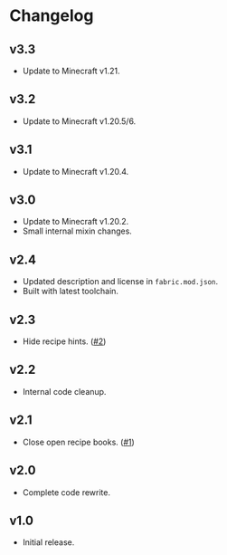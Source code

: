 # Changelog

## v3.3

* Update to Minecraft v1.21.

## v3.2

* Update to Minecraft v1.20.5/6.

## v3.1

* Update to Minecraft v1.20.4.

## v3.0

* Update to Minecraft v1.20.2.
* Small internal mixin changes.

## v2.4

* Updated description and license in `fabric.mod.json`.
* Built with latest toolchain.

## v2.3

* Hide recipe hints. ([#2](https://github.com/Grayray75/NoRecipeBook/issues/2))

## v2.2

* Internal code cleanup.

## v2.1

* Close open recipe books. ([#1](https://github.com/Grayray75/NoRecipeBook/issues/1))

## v2.0

* Complete code rewrite.

## v1.0

* Initial release.
